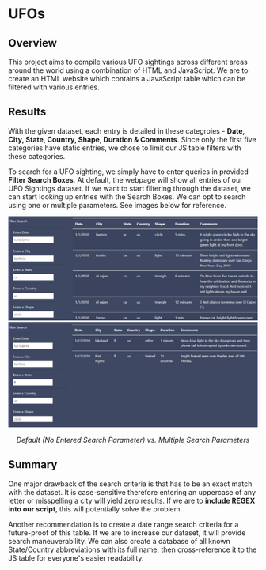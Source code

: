 # UFOs

## Overview
This project aims to compile various UFO sightings across different areas around the world using a combination of HTML and JavaScript. We are to create an HTML website which contains a JavaScript table which can be filtered with various entries.

## Results
With the given dataset, each entry is detailed in these categroies - __Date, City, State, Country, Shape, Duration & Comments__. Since only the first five categories have static entries, we chose to limit our JS table filters with these categories. 

To search for a UFO sighting, we simply have to enter queries in provided __Filter Search Boxes__. At default, the webpage will show all entries of our UFO Sightings dataset. If we want to start filtering through the dataset, we can start looking up entries with the Search Boxes. We can opt to search using one or multiple parameters. See images below for reference.

<div align='center'>


<p float='left'>

<img src = 'https://raw.githubusercontent.com/RobC30/UFOs/main/Resources/no_filter.png' width='600'>
<img src = 'https://raw.githubusercontent.com/RobC30/UFOs/main/Resources/multiple.png' width='600'>

</p>

_Default (No Entered Search Parameter) vs. Multiple Search Parameters_

</div>


## Summary
One major drawback of the search criteria is that has to be an exact match with the dataset. It is case-sensitive therefore entering an uppercase of any letter or misspelling a city will yield zero results. If we are to __include REGEX into our script__, this will potentially solve the problem.

Another recommendation is to create a date range search criteria for a future-proof of this table. If we are to increase our dataset, it will provide search maneuverability. We can also create a database of all known State/Country abbreviations with its full name, then cross-reference it to the JS table for everyone's easier readability.